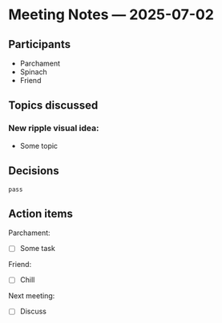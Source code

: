 # Meeting Notes — 2025-07-02

## Participants

- Parchament
- Spinach
- Friend

## Topics discussed

### New ripple visual idea:
- Some topic

## Decisions
`pass`

## Action items
Parchament: 
  - [ ] Some task

Friend:
  - [ ] Chill

Next meeting:
  - [ ] Discuss

